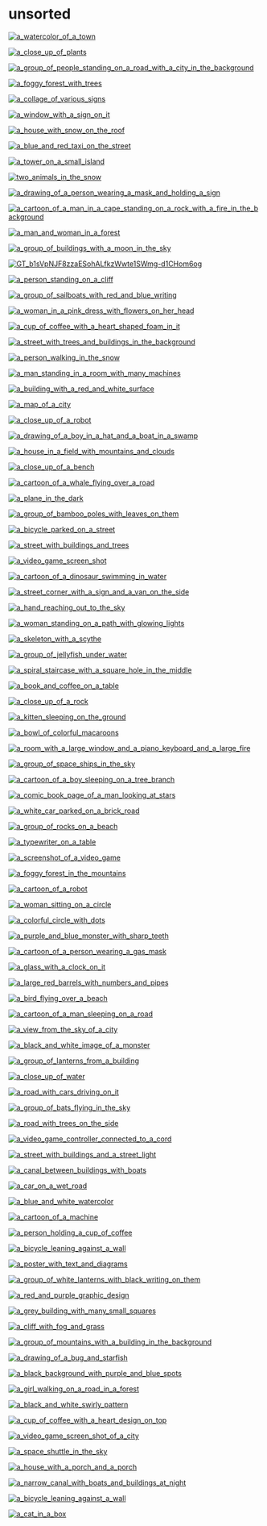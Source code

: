 # unsorted

<a href="a_watercolor_of_a_town.jpg"><img alt="a_watercolor_of_a_town" src="a_watercolor_of_a_town.jpg"></a>

<a href="a_close_up_of_plants.jpg"><img alt="a_close_up_of_plants" src="a_close_up_of_plants.jpg"></a>

<a href="a_group_of_people_standing_on_a_road_with_a_city_in_the_background.jpg"><img alt="a_group_of_people_standing_on_a_road_with_a_city_in_the_background" src="a_group_of_people_standing_on_a_road_with_a_city_in_the_background.jpg"></a>

<a href="a_foggy_forest_with_trees.jpg"><img alt="a_foggy_forest_with_trees" src="a_foggy_forest_with_trees.jpg"></a>

<a href="a_collage_of_various_signs.jpg"><img alt="a_collage_of_various_signs" src="a_collage_of_various_signs.jpg"></a>

<a href="a_window_with_a_sign_on_it.jpg"><img alt="a_window_with_a_sign_on_it" src="a_window_with_a_sign_on_it.jpg"></a>

<a href="a_house_with_snow_on_the_roof.jpg"><img alt="a_house_with_snow_on_the_roof" src="a_house_with_snow_on_the_roof.jpg"></a>

<a href="a_blue_and_red_taxi_on_the_street.jpg"><img alt="a_blue_and_red_taxi_on_the_street" src="a_blue_and_red_taxi_on_the_street.jpg"></a>

<a href="a_tower_on_a_small_island.jpg"><img alt="a_tower_on_a_small_island" src="a_tower_on_a_small_island.jpg"></a>

<a href="two_animals_in_the_snow.jpg"><img alt="two_animals_in_the_snow" src="two_animals_in_the_snow.jpg"></a>

<a href="a_drawing_of_a_person_wearing_a_mask_and_holding_a_sign.jpg"><img alt="a_drawing_of_a_person_wearing_a_mask_and_holding_a_sign" src="a_drawing_of_a_person_wearing_a_mask_and_holding_a_sign.jpg"></a>

<a href="a_cartoon_of_a_man_in_a_cape_standing_on_a_rock_with_a_fire_in_the_background.jpg"><img alt="a_cartoon_of_a_man_in_a_cape_standing_on_a_rock_with_a_fire_in_the_background" src="a_cartoon_of_a_man_in_a_cape_standing_on_a_rock_with_a_fire_in_the_background.jpg"></a>

<a href="a_man_and_woman_in_a_forest.jpg"><img alt="a_man_and_woman_in_a_forest" src="a_man_and_woman_in_a_forest.jpg"></a>

<a href="a_group_of_buildings_with_a_moon_in_the_sky.png"><img alt="a_group_of_buildings_with_a_moon_in_the_sky" src="a_group_of_buildings_with_a_moon_in_the_sky.png"></a>

<a href="GT_b1sVpNJF8zzaESohALfkzWwte1SWmg-d1CHom6og.webp"><img alt="GT_b1sVpNJF8zzaESohALfkzWwte1SWmg-d1CHom6og" src="GT_b1sVpNJF8zzaESohALfkzWwte1SWmg-d1CHom6og.webp"></a>

<a href="a_person_standing_on_a_cliff.jpg"><img alt="a_person_standing_on_a_cliff" src="a_person_standing_on_a_cliff.jpg"></a>

<a href="a_group_of_sailboats_with_red_and_blue_writing.jpg"><img alt="a_group_of_sailboats_with_red_and_blue_writing" src="a_group_of_sailboats_with_red_and_blue_writing.jpg"></a>

<a href="a_woman_in_a_pink_dress_with_flowers_on_her_head.png"><img alt="a_woman_in_a_pink_dress_with_flowers_on_her_head" src="a_woman_in_a_pink_dress_with_flowers_on_her_head.png"></a>

<a href="a_cup_of_coffee_with_a_heart_shaped_foam_in_it.jpg"><img alt="a_cup_of_coffee_with_a_heart_shaped_foam_in_it" src="a_cup_of_coffee_with_a_heart_shaped_foam_in_it.jpg"></a>

<a href="a_street_with_trees_and_buildings_in_the_background.jpg"><img alt="a_street_with_trees_and_buildings_in_the_background" src="a_street_with_trees_and_buildings_in_the_background.jpg"></a>

<a href="a_person_walking_in_the_snow.jpg"><img alt="a_person_walking_in_the_snow" src="a_person_walking_in_the_snow.jpg"></a>

<a href="a_man_standing_in_a_room_with_many_machines.jpg"><img alt="a_man_standing_in_a_room_with_many_machines" src="a_man_standing_in_a_room_with_many_machines.jpg"></a>

<a href="a_building_with_a_red_and_white_surface.jpg"><img alt="a_building_with_a_red_and_white_surface" src="a_building_with_a_red_and_white_surface.jpg"></a>

<a href="a_map_of_a_city.png"><img alt="a_map_of_a_city" src="a_map_of_a_city.png"></a>

<a href="a_close_up_of_a_robot.jpg"><img alt="a_close_up_of_a_robot" src="a_close_up_of_a_robot.jpg"></a>

<a href="a_drawing_of_a_boy_in_a_hat_and_a_boat_in_a_swamp.jpeg"><img alt="a_drawing_of_a_boy_in_a_hat_and_a_boat_in_a_swamp" src="a_drawing_of_a_boy_in_a_hat_and_a_boat_in_a_swamp.jpeg"></a>

<a href="a_house_in_a_field_with_mountains_and_clouds.jpg"><img alt="a_house_in_a_field_with_mountains_and_clouds" src="a_house_in_a_field_with_mountains_and_clouds.jpg"></a>

<a href="a_close_up_of_a_bench.jpg"><img alt="a_close_up_of_a_bench" src="a_close_up_of_a_bench.jpg"></a>

<a href="a_cartoon_of_a_whale_flying_over_a_road.jpg"><img alt="a_cartoon_of_a_whale_flying_over_a_road" src="a_cartoon_of_a_whale_flying_over_a_road.jpg"></a>

<a href="a_plane_in_the_dark.jpg"><img alt="a_plane_in_the_dark" src="a_plane_in_the_dark.jpg"></a>

<a href="a_group_of_bamboo_poles_with_leaves_on_them.jpg"><img alt="a_group_of_bamboo_poles_with_leaves_on_them" src="a_group_of_bamboo_poles_with_leaves_on_them.jpg"></a>

<a href="a_bicycle_parked_on_a_street.jpg"><img alt="a_bicycle_parked_on_a_street" src="a_bicycle_parked_on_a_street.jpg"></a>

<a href="a_street_with_buildings_and_trees.png"><img alt="a_street_with_buildings_and_trees" src="a_street_with_buildings_and_trees.png"></a>

<a href="a_video_game_screen_shot.png"><img alt="a_video_game_screen_shot" src="a_video_game_screen_shot.png"></a>

<a href="a_cartoon_of_a_dinosaur_swimming_in_water.jpg"><img alt="a_cartoon_of_a_dinosaur_swimming_in_water" src="a_cartoon_of_a_dinosaur_swimming_in_water.jpg"></a>

<a href="a_street_corner_with_a_sign_and_a_van_on_the_side.png"><img alt="a_street_corner_with_a_sign_and_a_van_on_the_side" src="a_street_corner_with_a_sign_and_a_van_on_the_side.png"></a>

<a href="a_hand_reaching_out_to_the_sky.jpg"><img alt="a_hand_reaching_out_to_the_sky" src="a_hand_reaching_out_to_the_sky.jpg"></a>

<a href="a_woman_standing_on_a_path_with_glowing_lights.png"><img alt="a_woman_standing_on_a_path_with_glowing_lights" src="a_woman_standing_on_a_path_with_glowing_lights.png"></a>

<a href="a_skeleton_with_a_scythe.png"><img alt="a_skeleton_with_a_scythe" src="a_skeleton_with_a_scythe.png"></a>

<a href="a_group_of_jellyfish_under_water.jpg"><img alt="a_group_of_jellyfish_under_water" src="a_group_of_jellyfish_under_water.jpg"></a>

<a href="a_spiral_staircase_with_a_square_hole_in_the_middle.jpg"><img alt="a_spiral_staircase_with_a_square_hole_in_the_middle" src="a_spiral_staircase_with_a_square_hole_in_the_middle.jpg"></a>

<a href="a_book_and_coffee_on_a_table.png"><img alt="a_book_and_coffee_on_a_table" src="a_book_and_coffee_on_a_table.png"></a>

<a href="a_close_up_of_a_rock.jpg"><img alt="a_close_up_of_a_rock" src="a_close_up_of_a_rock.jpg"></a>

<a href="a_kitten_sleeping_on_the_ground.jpg"><img alt="a_kitten_sleeping_on_the_ground" src="a_kitten_sleeping_on_the_ground.jpg"></a>

<a href="a_bowl_of_colorful_macaroons.jpg"><img alt="a_bowl_of_colorful_macaroons" src="a_bowl_of_colorful_macaroons.jpg"></a>

<a href="a_room_with_a_large_window_and_a_piano_keyboard_and_a_large_fire.jpg"><img alt="a_room_with_a_large_window_and_a_piano_keyboard_and_a_large_fire" src="a_room_with_a_large_window_and_a_piano_keyboard_and_a_large_fire.jpg"></a>

<a href="a_group_of_space_ships_in_the_sky.png"><img alt="a_group_of_space_ships_in_the_sky" src="a_group_of_space_ships_in_the_sky.png"></a>

<a href="a_cartoon_of_a_boy_sleeping_on_a_tree_branch.jpg"><img alt="a_cartoon_of_a_boy_sleeping_on_a_tree_branch" src="a_cartoon_of_a_boy_sleeping_on_a_tree_branch.jpg"></a>

<a href="a_comic_book_page_of_a_man_looking_at_stars.png"><img alt="a_comic_book_page_of_a_man_looking_at_stars" src="a_comic_book_page_of_a_man_looking_at_stars.png"></a>

<a href="a_white_car_parked_on_a_brick_road.png"><img alt="a_white_car_parked_on_a_brick_road" src="a_white_car_parked_on_a_brick_road.png"></a>

<a href="a_group_of_rocks_on_a_beach.jpg"><img alt="a_group_of_rocks_on_a_beach" src="a_group_of_rocks_on_a_beach.jpg"></a>

<a href="a_typewriter_on_a_table.jpg"><img alt="a_typewriter_on_a_table" src="a_typewriter_on_a_table.jpg"></a>

<a href="a_screenshot_of_a_video_game.jpg"><img alt="a_screenshot_of_a_video_game" src="a_screenshot_of_a_video_game.jpg"></a>

<a href="a_foggy_forest_in_the_mountains.jpg"><img alt="a_foggy_forest_in_the_mountains" src="a_foggy_forest_in_the_mountains.jpg"></a>

<a href="a_cartoon_of_a_robot.jpg"><img alt="a_cartoon_of_a_robot" src="a_cartoon_of_a_robot.jpg"></a>

<a href="a_woman_sitting_on_a_circle.jpg"><img alt="a_woman_sitting_on_a_circle" src="a_woman_sitting_on_a_circle.jpg"></a>

<a href="a_colorful_circle_with_dots.jpg"><img alt="a_colorful_circle_with_dots" src="a_colorful_circle_with_dots.jpg"></a>

<a href="a_purple_and_blue_monster_with_sharp_teeth.jpg"><img alt="a_purple_and_blue_monster_with_sharp_teeth" src="a_purple_and_blue_monster_with_sharp_teeth.jpg"></a>

<a href="a_cartoon_of_a_person_wearing_a_gas_mask.jpg"><img alt="a_cartoon_of_a_person_wearing_a_gas_mask" src="a_cartoon_of_a_person_wearing_a_gas_mask.jpg"></a>

<a href="a_glass_with_a_clock_on_it.jpg"><img alt="a_glass_with_a_clock_on_it" src="a_glass_with_a_clock_on_it.jpg"></a>

<a href="a_large_red_barrels_with_numbers_and_pipes.jpg"><img alt="a_large_red_barrels_with_numbers_and_pipes" src="a_large_red_barrels_with_numbers_and_pipes.jpg"></a>

<a href="a_bird_flying_over_a_beach.jpg"><img alt="a_bird_flying_over_a_beach" src="a_bird_flying_over_a_beach.jpg"></a>

<a href="a_cartoon_of_a_man_sleeping_on_a_road.jpg"><img alt="a_cartoon_of_a_man_sleeping_on_a_road" src="a_cartoon_of_a_man_sleeping_on_a_road.jpg"></a>

<a href="a_view_from_the_sky_of_a_city.jpg"><img alt="a_view_from_the_sky_of_a_city" src="a_view_from_the_sky_of_a_city.jpg"></a>

<a href="a_black_and_white_image_of_a_monster.png"><img alt="a_black_and_white_image_of_a_monster" src="a_black_and_white_image_of_a_monster.png"></a>

<a href="a_group_of_lanterns_from_a_building.jpg"><img alt="a_group_of_lanterns_from_a_building" src="a_group_of_lanterns_from_a_building.jpg"></a>

<a href="a_close_up_of_water.jpg"><img alt="a_close_up_of_water" src="a_close_up_of_water.jpg"></a>

<a href="a_road_with_cars_driving_on_it.png"><img alt="a_road_with_cars_driving_on_it" src="a_road_with_cars_driving_on_it.png"></a>

<a href="a_group_of_bats_flying_in_the_sky.jpg"><img alt="a_group_of_bats_flying_in_the_sky" src="a_group_of_bats_flying_in_the_sky.jpg"></a>

<a href="a_road_with_trees_on_the_side.jpg"><img alt="a_road_with_trees_on_the_side" src="a_road_with_trees_on_the_side.jpg"></a>

<a href="a_video_game_controller_connected_to_a_cord.jpg"><img alt="a_video_game_controller_connected_to_a_cord" src="a_video_game_controller_connected_to_a_cord.jpg"></a>

<a href="a_street_with_buildings_and_a_street_light.jpg"><img alt="a_street_with_buildings_and_a_street_light" src="a_street_with_buildings_and_a_street_light.jpg"></a>

<a href="a_canal_between_buildings_with_boats.jpg"><img alt="a_canal_between_buildings_with_boats" src="a_canal_between_buildings_with_boats.jpg"></a>

<a href="a_car_on_a_wet_road.jpg"><img alt="a_car_on_a_wet_road" src="a_car_on_a_wet_road.jpg"></a>

<a href="a_blue_and_white_watercolor.jpg"><img alt="a_blue_and_white_watercolor" src="a_blue_and_white_watercolor.jpg"></a>

<a href="a_cartoon_of_a_machine.jpg"><img alt="a_cartoon_of_a_machine" src="a_cartoon_of_a_machine.jpg"></a>

<a href="a_person_holding_a_cup_of_coffee.jpg"><img alt="a_person_holding_a_cup_of_coffee" src="a_person_holding_a_cup_of_coffee.jpg"></a>

<a href="a_bicycle_leaning_against_a_wall.jpg"><img alt="a_bicycle_leaning_against_a_wall" src="a_bicycle_leaning_against_a_wall.jpg"></a>

<a href="a_poster_with_text_and_diagrams.jpg"><img alt="a_poster_with_text_and_diagrams" src="a_poster_with_text_and_diagrams.jpg"></a>

<a href="a_group_of_white_lanterns_with_black_writing_on_them.jpg"><img alt="a_group_of_white_lanterns_with_black_writing_on_them" src="a_group_of_white_lanterns_with_black_writing_on_them.jpg"></a>

<a href="a_red_and_purple_graphic_design.png"><img alt="a_red_and_purple_graphic_design" src="a_red_and_purple_graphic_design.png"></a>

<a href="a_grey_building_with_many_small_squares.png"><img alt="a_grey_building_with_many_small_squares" src="a_grey_building_with_many_small_squares.png"></a>

<a href="a_cliff_with_fog_and_grass.jpg"><img alt="a_cliff_with_fog_and_grass" src="a_cliff_with_fog_and_grass.jpg"></a>

<a href="a_group_of_mountains_with_a_building_in_the_background.jpg"><img alt="a_group_of_mountains_with_a_building_in_the_background" src="a_group_of_mountains_with_a_building_in_the_background.jpg"></a>

<a href="a_drawing_of_a_bug_and_starfish.jpg"><img alt="a_drawing_of_a_bug_and_starfish" src="a_drawing_of_a_bug_and_starfish.jpg"></a>

<a href="a_black_background_with_purple_and_blue_spots.png"><img alt="a_black_background_with_purple_and_blue_spots" src="a_black_background_with_purple_and_blue_spots.png"></a>

<a href="a_girl_walking_on_a_road_in_a_forest.jpg"><img alt="a_girl_walking_on_a_road_in_a_forest" src="a_girl_walking_on_a_road_in_a_forest.jpg"></a>

<a href="a_black_and_white_swirly_pattern.jpg"><img alt="a_black_and_white_swirly_pattern" src="a_black_and_white_swirly_pattern.jpg"></a>

<a href="a_cup_of_coffee_with_a_heart_design_on_top.jpg"><img alt="a_cup_of_coffee_with_a_heart_design_on_top" src="a_cup_of_coffee_with_a_heart_design_on_top.jpg"></a>

<a href="a_video_game_screen_shot_of_a_city.png"><img alt="a_video_game_screen_shot_of_a_city" src="a_video_game_screen_shot_of_a_city.png"></a>

<a href="a_space_shuttle_in_the_sky.jpg"><img alt="a_space_shuttle_in_the_sky" src="a_space_shuttle_in_the_sky.jpg"></a>

<a href="a_house_with_a_porch_and_a_porch.jpg"><img alt="a_house_with_a_porch_and_a_porch" src="a_house_with_a_porch_and_a_porch.jpg"></a>

<a href="a_narrow_canal_with_boats_and_buildings_at_night.jpg"><img alt="a_narrow_canal_with_boats_and_buildings_at_night" src="a_narrow_canal_with_boats_and_buildings_at_night.jpg"></a>

<a href="a_bicycle_leaning_against_a_wall.png"><img alt="a_bicycle_leaning_against_a_wall" src="a_bicycle_leaning_against_a_wall.png"></a>

<a href="a_cat_in_a_box.jpg"><img alt="a_cat_in_a_box" src="a_cat_in_a_box.jpg"></a>

